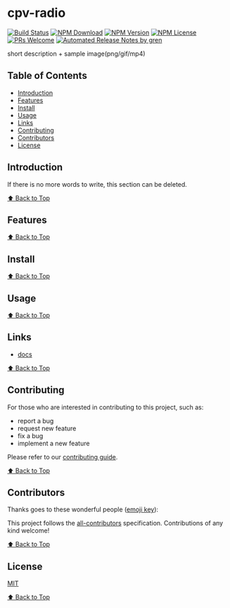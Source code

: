 # cpv-radio

[![Build Status](https://badgen.net/travis/fe-components/cpv-radio/main)](https://travis-ci.com/fe-components/cpv-radio)
[![NPM Download](https://badgen.net/npm/dm/@fe-components/cpv-radio)](https://www.npmjs.com/package/@fe-components/cpv-radio)
[![NPM Version](https://badge.fury.io/js/%40fe-components%2Fcpv-radio.svg)](https://www.npmjs.com/package/@fe-components/cpv-radio)
[![NPM License](https://badgen.net/npm/license/@fe-components/cpv-radio)](https://github.com/fe-components/cpv-radio/blob/main/LICENSE)
[![PRs Welcome](https://img.shields.io/badge/PRs-welcome-brightgreen.svg)](https://github.com/fe-components/cpv-radio/pulls)
[![Automated Release Notes by gren](https://img.shields.io/badge/%F0%9F%A4%96-release%20notes-00B2EE.svg)](https://github-tools.github.io/github-release-notes/)

short description + sample image(png/gif/mp4)

## Table of Contents

- [Introduction](#introduction)
- [Features](#features)
- [Install](#install)
- [Usage](#usage)
- [Links](#links)
- [Contributing](#contributing)
- [Contributors](#contributors)
- [License](#license)

## Introduction

If there is no more words to write, this section can be deleted.

[⬆ Back to Top](#table-of-contents)

## Features

[⬆ Back to Top](#table-of-contents)

## Install

[⬆ Back to Top](#table-of-contents)

## Usage

[⬆ Back to Top](#table-of-contents)

## Links

- [docs](https://fe-components.github.io/cpv-radio/)

[⬆ Back to Top](#table-of-contents)

## Contributing

For those who are interested in contributing to this project, such as:

- report a bug
- request new feature
- fix a bug
- implement a new feature

Please refer to our [contributing guide](https://github.com/FEMessage/.github/blob/main/CONTRIBUTING.md).

[⬆ Back to Top](#table-of-contents)

## Contributors

Thanks goes to these wonderful people ([emoji key](https://allcontributors.org/docs/en/emoji-key)):

<!-- ALL-CONTRIBUTORS-LIST:START - Do not remove or modify this section -->
<!-- prettier-ignore -->
<!-- ALL-CONTRIBUTORS-LIST:END -->

This project follows the [all-contributors](https://github.com/all-contributors/all-contributors) specification. Contributions of any kind welcome!

[⬆ Back to Top](#table-of-contents)

## License

[MIT](./LICENSE)

[⬆ Back to Top](#table-of-contents)

